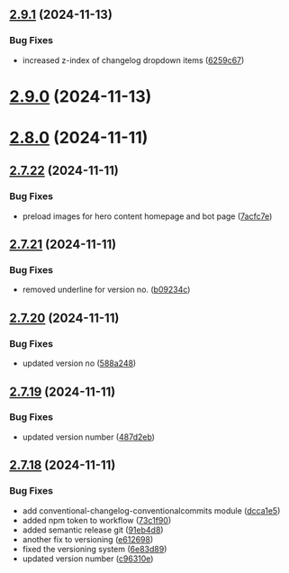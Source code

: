 ## [2.9.1](https://github.com/JBChangelogs/JailbreakChangelogs/compare/v2.9.0...v2.9.1) (2024-11-13)


### Bug Fixes

* increased z-index of changelog dropdown items ([6259c67](https://github.com/JBChangelogs/JailbreakChangelogs/commit/6259c6730d98a2039a7754e31f207e84bd8212dc))

# [2.9.0](https://github.com/JBChangelogs/JailbreakChangelogs/compare/v2.8.0...v2.9.0) (2024-11-13)

# [2.8.0](https://github.com/JBChangelogs/JailbreakChangelogs/compare/v2.7.22...v2.8.0) (2024-11-11)

## [2.7.22](https://github.com/JBChangelogs/JailbreakChangelogs/compare/v2.7.21...v2.7.22) (2024-11-11)


### Bug Fixes

* preload images for hero content homepage and bot page ([7acfc7e](https://github.com/JBChangelogs/JailbreakChangelogs/commit/7acfc7e477faf00ba302886038bc83085f12855b))

## [2.7.21](https://github.com/JBChangelogs/JailbreakChangelogs/compare/v2.7.20...v2.7.21) (2024-11-11)


### Bug Fixes

* removed underline for version no. ([b09234c](https://github.com/JBChangelogs/JailbreakChangelogs/commit/b09234c999a091d637f516a25900582b45daa7e9))

## [2.7.20](https://github.com/JBChangelogs/JailbreakChangelogs/compare/v2.7.19...v2.7.20) (2024-11-11)


### Bug Fixes

* updated version no ([588a248](https://github.com/JBChangelogs/JailbreakChangelogs/commit/588a248c4be58e95ccf8e3b4c159c3282ae04b1f))

## [2.7.19](https://github.com/JBChangelogs/JailbreakChangelogs/compare/v2.7.18...v2.7.19) (2024-11-11)


### Bug Fixes

* updated version number ([487d2eb](https://github.com/JBChangelogs/JailbreakChangelogs/commit/487d2eb48fddd79c368335346feae0c7d0a3cc8a))

## [2.7.18](https://github.com/JBChangelogs/JailbreakChangelogs/compare/v2.7.17...v2.7.18) (2024-11-11)


### Bug Fixes

* add conventional-changelog-conventionalcommits module ([dcca1e5](https://github.com/JBChangelogs/JailbreakChangelogs/commit/dcca1e540c33c7accdc257639b5ed8ce589a4c63))
* added npm token to workflow ([73c1f90](https://github.com/JBChangelogs/JailbreakChangelogs/commit/73c1f90e7a318293adeb16824456bb5e191ce263))
* added semantic release git ([91eb4d8](https://github.com/JBChangelogs/JailbreakChangelogs/commit/91eb4d84ae914be08bf5431885b2c23a4f3cc65f))
* another fix to versioning ([e612698](https://github.com/JBChangelogs/JailbreakChangelogs/commit/e61269816d352080006bd696cd905c71861a72e4))
* fixed the versioning system ([6e83d89](https://github.com/JBChangelogs/JailbreakChangelogs/commit/6e83d89bf835f4fdb5003af6ddf997783d2bbf1a))
* updated version number ([c96310e](https://github.com/JBChangelogs/JailbreakChangelogs/commit/c96310e17dc8f68bcdd5bf74478d231313c4a40a))
